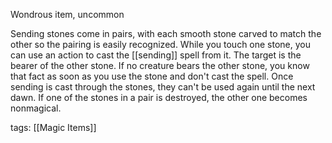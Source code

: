 Wondrous item, uncommon

Sending stones come in pairs, with each smooth stone carved to match the other so the pairing is easily recognized. While you touch one stone, you can use an action to cast the [[sending]] spell from it. The target is the bearer of the other stone. If no creature bears the other stone, you know that fact as soon as you use the stone and don't cast the spell.
Once sending is cast through the stones, they can't be used again until the next dawn. If one of the stones in a pair is destroyed, the other one becomes nonmagical.

tags: [[Magic Items]]